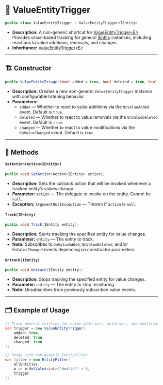 # 🧩 ValueEntityTrigger

```csharp
public class ValueEntityTrigger : ValueEntityTrigger<IEntity>
```

- **Description:** A non-generic shortcut for [ValueEntityTrigger\<E>](ValueEntityTrigger%601.md).  
  Provides value-based tracking for general [IEntity](../Entities/IEntity.md) instances, including reactions to value additions, removals, and changes.
- **Inheritance:** [ValueEntityTrigger\<E>](ValueEntityTrigger%601.md)

---

## 🏗️ Constructor

```csharp
public ValueEntityTrigger(bool added = true, bool deleted = true, bool changed = true)
```

- **Description:** Creates a new non-generic `ValueEntityTrigger` instance with configurable listening behavior.
- **Parameters:**
  - `added` — Whether to react to value additions via the `OnValueAdded` event. Default is `true`.
  - `deleted` — Whether to react to value removals via the `OnValueDeleted` event. Default is `true`.
  - `changed` — Whether to react to value modifications via the `OnValueChanged` event. Default is `true`.

---

## 🏹 Methods

#### `SetAction(Action<IEntity>)`

```csharp
public void SetAction(Action<IEntity> action);
```

- **Description:** Sets the callback action that will be invoked whenever a tracked entity’s values change.
- **Parameter:** `action` — The delegate to invoke on the entity. Cannot be `null`.
- **Exception:** `ArgumentNullException` — Thrown if `action` is `null`.

#### `Track(IEntity)`

```csharp
public void Track(IEntity entity);
```

- **Description:** Starts tracking the specified entity for value changes.
- **Parameter:** `entity` — The entity to track.
- **Note:** Subscribes to `OnValueAdded`, `OnValueDeleted`, and/or `OnValueChanged` events depending on constructor parameters.

#### `Untrack(IEntity)`

```csharp
public void Untrack(IEntity entity);
```

- **Description:** Stops tracking the specified entity for value changes.
- **Parameter:** `entity` — The entity to stop monitoring.
- **Note:** Unsubscribes from previously subscribed value events.

---

## 🗂 Example of Usage

```csharp
// Track general entities for value additions, deletions, and modifications
var trigger = new ValueEntityTrigger(
    added: true,
    deleted: true,
    changed: true
);

// Usage with non-generic EntityFilter
var filter = new EntityFilter(
    allEntities,
    e => e.GetValue<int>("Health") > 0,
    trigger
);
```



<!--

# 🧩 ValueEntityTrigger

A specialized entity trigger that monitors **value-related changes** on entities, responding to additions, removals, and modifications. Provides reactive monitoring for entity value state changes, enabling automatic system responses when entity data is updated.

## Overview
`ValueEntityTrigger` automatically tracks when values are added, removed, or changed on entities, triggering callbacks for reactive system updates. This is essential for building systems that respond to runtime data changes, such as stats, attributes, or custom properties.

---

## Key Features

### Selective Monitoring
- Configurable tracking of **value additions** (`OnValueAdded`)
- Configurable tracking of **value removals** (`OnValueDeleted`)
- Configurable tracking of **value modifications** (`OnValueChanged`)
- Full monitoring of all operations by default

### Automatic Event Management
- Automatic subscription to entity value events
- Clean unsubscription for resource management
- Type-safe entity casting in callbacks

### Lightweight Operation
- Minimal overhead per tracked entity
- Event-driven architecture avoids polling
- Efficient for high-frequency value changes

---

## ValueEntityTrigger

- A shortcut for `ValueEntityTrigger<IEntity>`
- Simplifies working with basic `IEntity` instances
- Automatically handles value-related events

```csharp
public class ValueEntityTrigger : ValueEntityTrigger<IEntity>
{
    public ValueEntityTrigger(bool added = true, bool deleted = true, bool changed = true)
        : base(added, deleted, changed) { }
}
```

#### Constructor
```csharp
public ValueEntityTrigger(bool added = true, bool deleted = true, bool changed = true)
```
- **Parameters:**
    - `added` — Enables tracking of value additions (default: true)
    - `deleted` — Enables tracking of value removals (default: true)
    - `changed` — Enables tracking of value modifications (default: true)

---

## ValueEntityTrigger&lt;E&gt;

- Generic version for specific entity types
- Inherits from `EntityTriggerBase<E>`
- Requires entities to implement `IEntity`

```csharp
public class ValueEntityTrigger<E> : EntityTriggerBase<E> where E : IEntity
{
    public ValueEntityTrigger(bool added = true, bool deleted = true, bool changed = true) { }
}
```

#### Constructor
```csharp
public ValueEntityTrigger(bool added = true, bool deleted = true, bool changed = true)
```
- **Parameters:**
    - `added` — Enables tracking of value additions (default: true)
    - `deleted` — Enables tracking of value removals (default: true)
    - `changed` — Enables tracking of value modifications (default: true)


## Methods

### Track
```csharp
public override void Track(E entity)
```
- **Functionality:**
    - Subscribes to `OnValueAdded` if `added` is true
    - Subscribes to `OnValueDeleted` if `deleted` is true
    - Subscribes to `OnValueChanged` if `changed` is true
    - Sets up event listeners for value changes

### Untrack
```csharp
public override void Untrack(E entity)
```
- **Functionality:**
    - Unsubscribes from `OnValueAdded` if previously subscribed
    - Unsubscribes from `OnValueDeleted` if previously subscribed
    - Unsubscribes from `OnValueChanged` if previously subscribed
    - Cleans up event listeners

---

## Usage Examples

### Basic Value Change Monitoring

```csharp
// Monitor all tag changes (additions and deletions)
var valueTrigger = new ValueEntityTrigger();
valueTrigger.SetAction(entity =>
    Debug.Log($"Value change detected on entity: {entity.Name}"));

// Track entities
valueTrigger.Track(playerEntity);
valueTrigger.Track(enemyEntity);

// When values change on entities, the trigger automatically responds
playerEntity.AddValue("Inventory", new Inventory());      // Triggers callback
enemyEntity.RemoveValue("Inventory");   // Triggers callback
enemyEntity.SetValue("Inventory", new Inventory());   // Triggers callback
```

### Using Generic Value Change Monitoring
```csharp
// Monitor all tag changes (additions and deletions)
var valueTrigger = new ValueEntityTrigger<UnitEntity>();
valueTrigger.SetAction(entity =>
    Debug.Log($"Value change detected on entity: {entity.Name}"));

// Track entities
valueTrigger.Track(playerEntity);
valueTrigger.Track(enemyEntity);

// When values change on entities, the trigger automatically responds
playerEntity.AddValue("Inventory", new Inventory());      // Triggers callback
enemyEntity.RemoveValue("Inventory");   // Triggers callback
enemyEntity.SetValue("Health", 25);   // Triggers callback if "Health" value is alreay added!
```
### Addition-Only Value Monitoring

```csharp
// Monitor only when values are added
var additionTrigger = new ValueEntityTrigger(added: true, deleted: false, changed: false);
additionTrigger.SetAction(entity => 
    Debug.Log($"New tag added to entity: {entity.Name}"));

// This will only trigger when values are added, not removed
additionTrigger.Track(playerEntity);

// When values added on entities, the trigger automatically responds
playerEntity.AddValue("Inventory", new Inventory());      // Triggers callback
```

### Deletion-Only Value Monitoring

```csharp
// Monitor only when values are removed
var deletionTrigger = new ValueEntityTrigger(added: false, deleted: true, changed: false);
deletionTrigger.SetAction(entity =>
    Debug.Log($"Value removed from entity: {entity.Name}"));

deletionTrigger.Track(npcEntity);

// When values removed from entities, the trigger automatically responds
enemyEntity.RemoveValue("Inventory");   // Triggers callback
```

### Changing-Only Value Monitoring

```csharp
// Monitor only when values are removed
var deletionTrigger = new ValueEntityTrigger(added: false, deleted: false, changed: true);
deletionTrigger.SetAction(entity =>
    Debug.Log($"Value removed from entity: {entity.Name}"));

deletionTrigger.Track(npcEntity);

// When values removed from entities, the trigger automatically responds
enemyEntity.SetValue("Health", 10);   // Triggers callback if "Health" value is already added
```

---

## Best Practices
TODO:

-->
